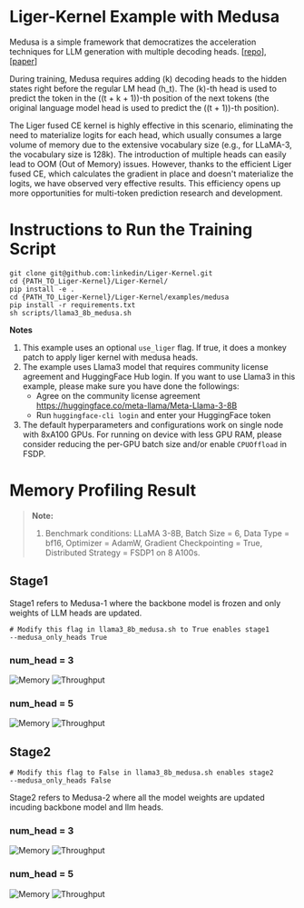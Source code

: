 # Liger-Kernel Example with Medusa

Medusa is a simple framework that democratizes the acceleration techniques for LLM generation with multiple decoding heads. [[repo](https://arxiv.org/abs/2401.10774)], [[paper](https://arxiv.org/abs/2401.10774)]

During training, Medusa requires adding \(k\) decoding heads to the hidden states right before the regular LM head \(h_t\). The \(k\)-th head is used to predict the token in the \((t + k + 1)\)-th position of the next tokens (the original language model head is used to predict the \((t + 1)\)-th position). 

The Liger fused CE kernel is highly effective in this scenario, eliminating the need to materialize logits for each head, which usually consumes a large volume of memory due to the extensive vocabulary size (e.g., for LLaMA-3, the vocabulary size is 128k). The introduction of multiple heads can easily lead to OOM (Out of Memory) issues. However, thanks to the efficient Liger fused CE, which calculates the gradient in place and doesn't materialize the logits, we have observed very effective results. This efficiency opens up more opportunities for multi-token prediction research and development.


# Instructions to Run the Training Script

```
git clone git@github.com:linkedin/Liger-Kernel.git
cd {PATH_TO_Liger-Kernel}/Liger-Kernel/
pip install -e .
cd {PATH_TO_Liger-Kernel}/Liger-Kernel/examples/medusa
pip install -r requirements.txt
sh scripts/llama3_8b_medusa.sh
```

**Notes**
1. This example uses an optional `use_liger` flag. If true, it does a monkey patch to apply liger kernel with medusa heads.
2. The example uses Llama3 model that requires community license agreement and HuggingFace Hub login. If you want to use Llama3 in this example, please make sure you have done the followings:
    * Agree on the community license agreement https://huggingface.co/meta-llama/Meta-Llama-3-8B
    * Run `huggingface-cli login` and enter your HuggingFace token
3. The default hyperparameters and configurations work on single node with 8xA100 GPUs. For running on device with less GPU RAM, please consider reducing the per-GPU batch size and/or enable `CPUOffload` in FSDP.


# Memory Profiling Result

> **Note:**  
> 1. Benchmark conditions: LLaMA 3-8B, Batch Size = 6, Data Type = bf16, Optimizer = AdamW, Gradient Checkpointing = True, Distributed Strategy = FSDP1 on 8 A100s.

## Stage1

Stage1 refers to Medusa-1 where the backbone model is frozen and only weights of LLM heads are updated.

```
# Modify this flag in llama3_8b_medusa.sh to True enables stage1 
--medusa_only_heads True
```

### num_head = 3

![Memory](./docs/images/Memory_Stage1_num_head_3.png)
![Throughput](./docs/images/Throughput_Stage1_num_head_3.png)

### num_head = 5

![Memory](./docs/images/Memory_Stage1_num_head_5.png)
![Throughput](./docs/images/Throughput_Stage1_num_head_5.png)

## Stage2

```
# Modify this flag to False in llama3_8b_medusa.sh enables stage2
--medusa_only_heads False
```

Stage2 refers to Medusa-2 where all the model weights are updated incuding backbone model and llm heads.

### num_head = 3

![Memory](./docs/images/Memory_Stage2_num_head_3.png)
![Throughput](./docs/images/Throughput_Stage2_num_head_3.png)

### num_head = 5

![Memory](./docs/images/Memory_Stage2_num_head_5.png)
![Throughput](./docs/images/Throughput_Stage2_num_head_5.png)

